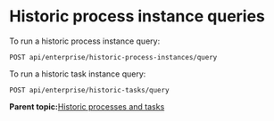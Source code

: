 # Historic process instance queries

To run a historic process instance query:

```
POST api/enterprise/historic-process-instances/query
```

To run a historic task instance query:

```
POST api/enterprise/historic-tasks/query
```

**Parent topic:**[Historic processes and tasks](../topics/history.md)

